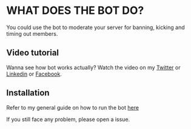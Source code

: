 # WHAT DOES THE BOT DO?

You could use the bot to moderate your server for banning, kicking and timing out members.

## Video tutorial

Wanna see how bot works actually? Watch the video on my [Twitter](https://twitter.com/bilal_the_dev/status/1760613424072200483) or [Linkedin](https://www.linkedin.com/feed/update/urn:li:activity:7166376766045908993/) or [Facebook](https://www.facebook.com/61556182875591/videos/297242246408092/).

## Installation

Refer to my general guide on how to run the bot [here](https://github.com/bilal-the-dev/How-to-run-my-discord-bots)

If you still face any problem, please open a issue.
